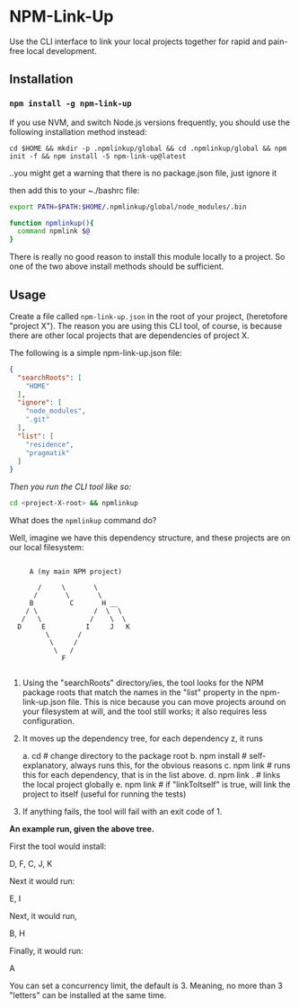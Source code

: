 # NPM-Link-Up

Use the CLI interface to link your local projects together for rapid and pain-free local
development.


## Installation

### ```npm install -g npm-link-up```

If you use NVM, and switch Node.js versions frequently, you should use the following
installation method instead:

```cd $HOME && mkdir -p .npmlinkup/global && cd .npmlinkup/global && npm init -f && npm install -S npm-link-up@latest```

..you might get a warning that there is no package.json file, just ignore it

then add this to your ~./bashrc file:

```bash
export PATH=$PATH:$HOME/.npmlinkup/global/node_modules/.bin

function npmlinkup(){
  command npmlink $@
}
```

There is really no good reason to install this module locally to a project.
So one of the two above install methods should be sufficient.


## Usage

Create a file called ```npm-link-up.json``` in the root of your project, (heretofore "project X"). The reason
you are using this CLI tool, of course, is because there are other local projects that
are dependencies of project X.

The following is a simple npm-link-up.json file:

```json
{
  "searchRoots": [   
    "HOME"
  ],
  "ignore": [
    "node_modules",
    ".git"
  ],
  "list": [
    "residence",
    "pragmatik"
  ]
}
```


_Then you run the CLI tool like so:_

```bash
cd <project-X-root> && npmlinkup
```


What does the ```npmlinkup``` command do?

Well, imagine we have this dependency structure, and these projects are on our local filesystem:

```

     A (my main NPM project)

       /     \       \
      /       \       \
     B         C       H __
    / \              /  \  \
   /   \            /    \  \
  D     E          I     J   K
         \       /
          \     /
           \   / 
             F 
             
```             


1. Using the "searchRoots" directory/ies, the tool looks for the NPM package roots that match 
the names in the "list" property in the npm-link-up.json file. This is nice because you can move projects around
on your filesystem at will, and the tool still works; it also requires less configuration.

2. It moves up the dependency tree, for each dependency z, it runs

    a.  cd <package z> # change directory to the package root
    b.  npm install    # self-explanatory, always runs this, for the obvious reasons
    c.  npm link <x>   # runs this for each dependency, that is in the list above.
    d.  npm link .     # links the local project globally
    e.  npm link <z>   # if "linkToItself" is true, will link the project to itself (useful for running the tests)

3. If anything fails, the tool will fail with an exit code of 1.


**An example run, given the above tree.**

First the tool would install:

D, F, C, J, K 

Next it would run:

E, I

Next, it would run,

B, H

Finally, it would run:

A


You can set a concurrency limit, the default is 3. Meaning, no more than 3 "letters" 
can be installed at the same time.






